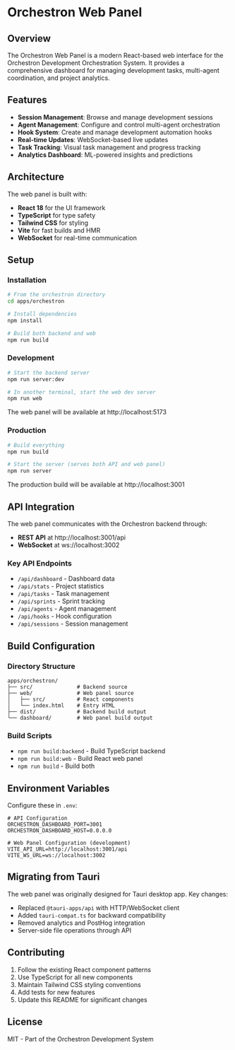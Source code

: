 # Orchestron Web Panel

## Overview

The Orchestron Web Panel is a modern React-based web interface for the Orchestron Development Orchestration System. It provides a comprehensive dashboard for managing development tasks, multi-agent coordination, and project analytics.

## Features

- **Session Management**: Browse and manage development sessions
- **Agent Management**: Configure and control multi-agent orchestration
- **Hook System**: Create and manage development automation hooks
- **Real-time Updates**: WebSocket-based live updates
- **Task Tracking**: Visual task management and progress tracking
- **Analytics Dashboard**: ML-powered insights and predictions

## Architecture

The web panel is built with:
- **React 18** for the UI framework
- **TypeScript** for type safety
- **Tailwind CSS** for styling
- **Vite** for fast builds and HMR
- **WebSocket** for real-time communication

## Setup

### Installation

```bash
# From the orchestron directory
cd apps/orchestron

# Install dependencies
npm install

# Build both backend and web
npm run build
```

### Development

```bash
# Start the backend server
npm run server:dev

# In another terminal, start the web dev server
npm run web
```

The web panel will be available at http://localhost:5173

### Production

```bash
# Build everything
npm run build

# Start the server (serves both API and web panel)
npm run server
```

The production build will be available at http://localhost:3001

## API Integration

The web panel communicates with the Orchestron backend through:
- **REST API** at http://localhost:3001/api
- **WebSocket** at ws://localhost:3002

### Key API Endpoints

- `/api/dashboard` - Dashboard data
- `/api/stats` - Project statistics
- `/api/tasks` - Task management
- `/api/sprints` - Sprint tracking
- `/api/agents` - Agent management
- `/api/hooks` - Hook configuration
- `/api/sessions` - Session management

## Build Configuration

### Directory Structure

```
apps/orchestron/
├── src/              # Backend source
├── web/              # Web panel source
│   ├── src/          # React components
│   └── index.html    # Entry HTML
├── dist/             # Backend build output
└── dashboard/        # Web panel build output
```

### Build Scripts

- `npm run build:backend` - Build TypeScript backend
- `npm run build:web` - Build React web panel
- `npm run build` - Build both

## Environment Variables

Configure these in `.env`:

```env
# API Configuration
ORCHESTRON_DASHBOARD_PORT=3001
ORCHESTRON_DASHBOARD_HOST=0.0.0.0

# Web Panel Configuration (development)
VITE_API_URL=http://localhost:3001/api
VITE_WS_URL=ws://localhost:3002
```

## Migrating from Tauri

The web panel was originally designed for Tauri desktop app. Key changes:
- Replaced `@tauri-apps/api` with HTTP/WebSocket client
- Added `tauri-compat.ts` for backward compatibility
- Removed analytics and PostHog integration
- Server-side file operations through API

## Contributing

1. Follow the existing React component patterns
2. Use TypeScript for all new components
3. Maintain Tailwind CSS styling conventions
4. Add tests for new features
5. Update this README for significant changes

## License

MIT - Part of the Orchestron Development System